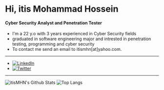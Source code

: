 # Hi, itis Mohammad Hossein
#### Cyber Security Analyst and Penetration Tester
- I'm a 22 y.o with 3 years experienced in Cyber Security fields
- graduated in software engineering major and intrested in penetration testing, programming and cyber security
- To contact me send an email to itismhn[at]yahoo.com.
---
- [![LinkedIn](https://img.shields.io/badge/linkedin-%230077B5.svg?style=flat&logo=linkedin&logoColor=white)]((https://linkedin.com/in/itismhn))
- [![Twitter](https://img.shields.io/badge/Twitter-%231DA1F2.svg?style=flat&logo=Twitter&logoColor=white)](https://twitter.com/itismhn)
---

![itisMHN's Github Stats](https://github-readme-stats.vercel.app/api?username=itismhn&count_private=true&show_icons=true&include_all_commits=true)
![Top Langs](https://github-readme-stats.vercel.app/api/top-langs/?username=itismhn&hide=TeX&layout=compact)
